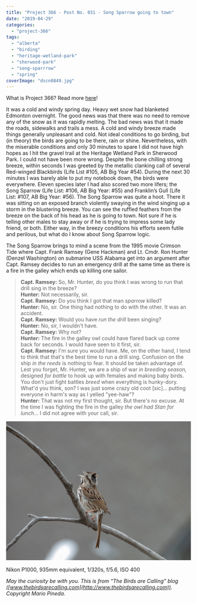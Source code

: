 ```yaml
---
title: "Project 366 - Post No. 031 - Song Sparrow going to town"
date: "2019-04-29"
categories: 
  - "project-366"
tags: 
  - "alberta"
  - "birding"
  - "heritage-wetland-park"
  - "sherwood-park"
  - "song-sparrrow"
  - "spring"
coverImage: "dscn0849.jpg"
---
```


What is Project 366? Read more [here](https://thebirdsarecalling.com/2019/03/29/project-366/)!

It was a cold and windy spring day. Heavy wet snow had blanketed Edmonton overnight. The good news was that there was no need to remove any of the snow as it was rapidly melting. The bad news was that it made the roads, sidewalks and trails a mess. A cold and windy breeze made things generally unpleasant and cold. Not ideal conditions to go birding, but (in theory) the birds are going to be there, rain or shine. Nevertheless, with the miserable conditions and only 30 minutes to spare I did not have high hopes as I hit the gravel trail at the Heritage Wetland Park in Sherwood Park. I could not have been more wrong. Despite the bone chilling strong breeze, within seconds I was greeted by the metallic clanking call of several Red-winged Blackbirds (Life List #105, AB Big Year #54). During the next 30 minutes I was barely able to put my notebook down, the birds were everywhere. Eleven species later I had also scored two more lifers; the Song Sparrow (Life List: #106, AB Big Year: #55) and Franklin’s Gull (Life List: #107, AB Big Year: #56). The Song Sparrow was quite a hoot. There it was sitting on an exposed branch violently swaying in the wind singing up a storm in the blustering breeze. You can see the ruffled feathers from the breeze on the back of his head as he is going to town. Not sure if he is telling other males to stay away or if he is trying to impress some lady friend, or both. Either way, in the breezy conditions his efforts seem futile and perilous, but what do I know about Song Sparrow logic.

The Song Sparrow brings to mind a scene from the 1995 movie Crimson Tide where Capt. Frank Ramsey (Gene Hackman) and Lt. Cmdr. Ron Hunter (Denzel Washington) on submarine USS Alabama get into an argument after Capt. Ramsey decides to run an emergency drill at the same time as there is a fire in the galley which ends up killing one sailor.

> **Capt. Ramsey:** So, Mr. Hunter, do you think I was wrong to run that drill sing in the breeze?  
> **Hunter:** Not necessarily, sir.  
> **Capt. Ramsey:** Do you think I got that man _sparrow_ killed?  
> **Hunter:** No, sir. One thing had nothing to do with the other. It was an accident.  
> **Capt. Ramsey:** Would you have _run the drill_ been singing?  
> **Hunter:** No, sir, I wouldn't have.  
> **Capt. Ramsey:** Why not?  
> **Hunter:** The fire in the galley owl could have flared back up come back for seconds. I would have seen to it first, sir.  
> **Capt. Ramsey:** I'm sure you would have. Me, on the other hand, I tend to think that that's the best time to run a drill sing. Confusion on the ship _in the reeds_ is nothing to fear. It should be taken advantage of. Lest you forget, Mr. Hunter, we are a ship of war _in breeding season,_ designed _for battle_ to hook up with females and making baby birds. You don't just fight battles _breed_ when everything is hunky-dory. What'd you think, son? I was just some crazy old coot \[sic\]... putting everyone in harm's way as I yelled "yee-haw"?  
> **Hunter:** That was not my first thought, sir. But there's no excuse. At the time I was fighting the fire in the galley _the owl had Stan for lunch._.. I did not agree with your call, sir.

![](images/dscn0849.jpg)

Nikon P1000, 935mm equivalent, 1/320s, f/5.6, ISO 400

_May the curiosity be with you. This is from “The Birds are Calling” blog ([www.thebirdsarecalling.com](http://www.thebirdsarecalling.com)). Copyright Mario Pineda._
